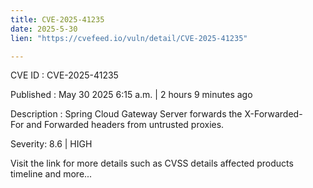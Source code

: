 ```yaml
---
title: CVE-2025-41235
date: 2025-5-30
lien: "https://cvefeed.io/vuln/detail/CVE-2025-41235"

---
```


CVE ID : CVE-2025-41235

Published :  May 30
2025
6:15 a.m. | 2 hours
9 minutes ago

Description : Spring Cloud Gateway Server forwards the X-Forwarded-For and Forwarded headers from untrusted proxies.

Severity: 8.6 | HIGH

Visit the link for more details
such as CVSS details
affected products
timeline
and more...
